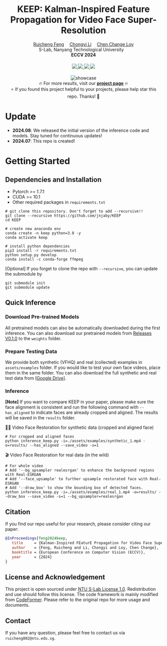 <div align="center">

<h1>KEEP: Kalman-Inspired Feature Propagation for Video Face Super-Resolution</h1>
<div>
    <a href='https://jnjaby.github.io/' target='_blank'>Ruicheng Feng</a>&emsp;
    <a href='https://li-chongyi.github.io/' target='_blank'>Chongyi Li</a>&emsp;
    <a href='https://www.mmlab-ntu.com/person/ccloy/' target='_blank'>Chen Change Loy</a>
</div>
<div>
    S-Lab, Nanyang Technological University&emsp; 
</div>

<div>
    <strong>ECCV 2024</strong>
</div>

<div>
    <h4 align="center">
        <a href="https://arxiv.org/abs/2408.05205" target='_blank'>
        <img src="https://img.shields.io/badge/arXiv-KEEP-b31b1b.svg">
        </a>
        <a href="https://jnjaby.github.io/projects/KEEP/" target='_blank'>
        <img src="https://img.shields.io/badge/🐳-Project%20Page-blue">
        </a>
        <a href="https://www.youtube.com/watch?v=Qr0cseESPqM/" target='_blank'>
        <img src="https://img.shields.io/badge/Demo%20Video-%23FF0000.svg?logo=YouTube&logoColor=white">
        <a href="https://github.com/jnjaby/KEEP/"><img src="https://img.shields.io/github/stars/jnjaby/KEEP">
        </a>
        </a>
    </h4>
</div>


<p align="center">
  <img src="./assets/images/KEEP_showcase.gif" alt="showcase">
  <br>
  🔥 For more results, visit our <a href="https://jnjaby.github.io/projects/KEEP/"><strong>project page</strong></a> 🔥
  <br>
  ⭐ If you found this project helpful to your projects, please help star this repo. Thanks! 🤗
</p>

</div>


# Update
- **2024.08**: We released the initial version of the inference code and models. Stay tuned for continuous updates!
- **2024.07**: This repo is created!


# Getting Started

## Dependencies and Installation

- Pytorch >= 1.7.1
- CUDA >= 10.1
- Other required packages in `requirements.txt`
```
# git clone this repository. Don't forget to add --recursive!!
git clone --recursive https://github.com/jnjaby/KEEP
cd KEEP

# create new anaconda env
conda create -n keep python=3.8 -y
conda activate keep

# install python dependencies
pip3 install -r requirements.txt
python setup.py develop
conda install -c conda-forge ffmpeg 
```

[Optional] If you forget to clone the repo with `--recursive`, you can update the submodule by 
```
git submodule init
git submodule update
```

## Quick Inference

### Download Pre-trained Models
All pretrained models can also be automatically downloaded during the first inference.
You can also download our pretrained models from [Releases V0.1.0](https://github.com/jnjaby/KEEP/releases/tag/v0.1.0) to the `weights` folder.


### Prepare Testing Data
We provide both synthetic (VFHQ) and real (collected) examples in `assets/examples` folder. If you would like to test your own face videos, place them in the same folder.
You can also download the full synthetic and real test data from [[Google Drive](https://drive.google.com/drive/folders/16yqGKQnjCzrdVK_SQSzFhULEfhSxMUH_?usp=sharing)].



### Inference
**[Note]** If you want to compare KEEP in your paper, please make sure the face alignment is consistent and run the following command with `--has_aligned` to indicate faces are already cropped and aligned. The results will be saved in the `results` folder.


🧑🏻 Video Face Restoration for synthetic data (cropped and aligned face)
```
# For cropped and aligned faces
python inference_keep.py -i=./assets/examples/synthetic_1.mp4 -o=results/ --has_aligned --save_video -s=1
```

🎬 Video Face Restoration for real data (in the wild)
```
# For whole video
# Add '--bg_upsampler realesrgan' to enhance the background regions with Real-ESRGAN
# Add '--face_upsample' to further upsample restorated face with Real-ESRGAN
# Add '--draw_box' to show the bounding box of detected faces.
python inference_keep.py -i=./assets/examples/real_1.mp4 -o=results/ --draw_box --save_video -s=1 --bg_upsampler=realesrgan
```


## Citation

   If you find our repo useful for your research, please consider citing our paper:

   ```bibtex
@InProceedings{feng2024keep,
      title     = {Kalman-Inspired FEaturE Propagation for Video Face Super-Resolution},
      author    = {Feng, Ruicheng and Li, Chongyi and Loy, Chen Change},
      booktitle = {European Conference on Computer Vision (ECCV)},
      year      = {2024}
}
   ```


## License and Acknowledgement

This project is open sourced under [NTU S-Lab License 1.0](https://github.com/jnjaby/KEEP/blob/main/LICENSE). Redistribution and use should follow this license.
The code framework is mainly modified from [CodeFormer](https://github.com/sczhou/CodeFormer/). Please refer to the original repo for more usage and documents.


## Contact

If you have any question, please feel free to contact us via `ruicheng002@ntu.edu.sg`.
